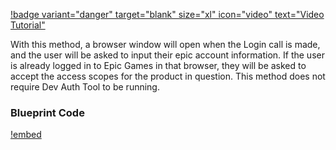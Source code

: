 [!badge variant="danger" target="blank" size="xl" icon="video" text="Video Tutorial"](https://retype.com/)

With this method, a browser window will open when the Login call is made, and the user will be asked to input their epic account information. If the user is already logged in to Epic Games in that browser, they will be asked to accept the access scopes for the product in question. This method does not require Dev Auth Tool to be running.

### Blueprint Code


[!embed](https://blueprintue.com/render/p3t3rq_z/)